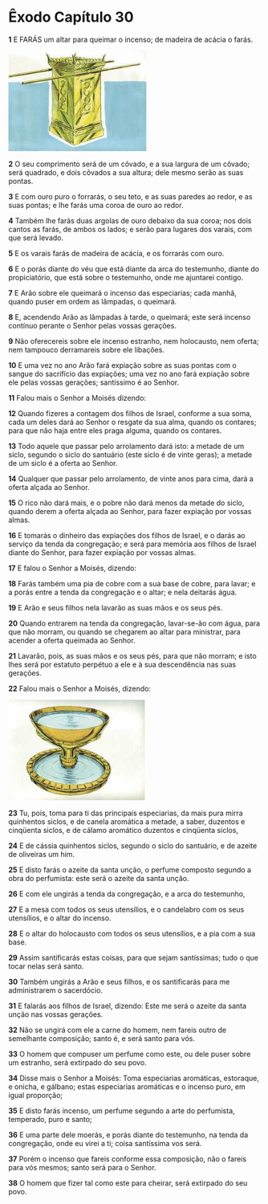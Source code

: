 # Êxodo Capítulo 30

**1** 	E FARÁS um altar para queimar o incenso; de madeira de acácia o farás.

![](../Images/SweetPublishing/2-30-1.jpg) 

**2** 	O seu comprimento será de um côvado, e a sua largura de um côvado; será quadrado, e dois côvados a sua altura; dele mesmo serão as suas pontas.

**3** 	E com ouro puro o forrarás, o seu teto, e as suas paredes ao redor, e as suas pontas; e lhe farás uma coroa de ouro ao redor.

**4** 	Também lhe farás duas argolas de ouro debaixo da sua coroa; nos dois cantos as farás, de ambos os lados; e serão para lugares dos varais, com que será levado.

**5** 	E os varais farás de madeira de acácia, e os forrarás com ouro.

**6** 	E o porás diante do véu que está diante da arca do testemunho, diante do propiciatório, que está sobre o testemunho, onde me ajuntarei contigo.

**7** 	E Arão sobre ele queimará o incenso das especiarias; cada manhã, quando puser em ordem as lâmpadas, o queimará.

**8** 	E, acendendo Arão as lâmpadas à tarde, o queimará; este será incenso contínuo perante o Senhor pelas vossas gerações.

**9** 	Não oferecereis sobre ele incenso estranho, nem holocausto, nem oferta; nem tampouco derramareis sobre ele libações.

**10** 	E uma vez no ano Arão fará expiação sobre as suas pontas com o sangue do sacrifício das expiações; uma vez no ano fará expiação sobre ele pelas vossas gerações; santíssimo é ao Senhor.

**11** 	Falou mais o Senhor a Moisés dizendo:

**12** 	Quando fizeres a contagem dos filhos de Israel, conforme a sua soma, cada um deles dará ao Senhor o resgate da sua alma, quando os contares; para que não haja entre eles praga alguma, quando os contares.

**13** 	Todo aquele que passar pelo arrolamento dará isto: a metade de um siclo, segundo o siclo do santuário (este siclo é de vinte geras); a metade de um siclo é a oferta ao Senhor.

**14** 	Qualquer que passar pelo arrolamento, de vinte anos para cima, dará a oferta alçada ao Senhor.

**15** 	O rico não dará mais, e o pobre não dará menos da metade do siclo, quando derem a oferta alçada ao Senhor, para fazer expiação por vossas almas.

**16** 	E tomarás o dinheiro das expiações dos filhos de Israel, e o darás ao serviço da tenda da congregação; e será para memória aos filhos de Israel diante do Senhor, para fazer expiação por vossas almas.

**17** 	E falou o Senhor a Moisés, dizendo:

**18** 	Farás também uma pia de cobre com a sua base de cobre, para lavar; e a porás entre a tenda da congregação e o altar; e nela deitarás água.

**19** 	E Arão e seus filhos nela lavarão as suas mãos e os seus pés.

**20** 	Quando entrarem na tenda da congregação, lavar-se-ão com água, para que não morram, ou quando se chegarem ao altar para ministrar, para acender a oferta queimada ao Senhor.

**21** 	Lavarão, pois, as suas mãos e os seus pés, para que não morram; e isto lhes será por estatuto perpétuo a ele e à sua descendência nas suas gerações.

**22** 	Falou mais o Senhor a Moisés, dizendo:

![](../Images/SweetPublishing/2-30-2.jpg) 

**23** 	Tu, pois, toma para ti das principais especiarias, da mais pura mirra quinhentos siclos, e de canela aromática a metade, a saber, duzentos e cinqüenta siclos, e de cálamo aromático duzentos e cinqüenta siclos,

**24** 	E de cássia quinhentos siclos, segundo o siclo do santuário, e de azeite de oliveiras um him.

**25** 	E disto farás o azeite da santa unção, o perfume composto segundo a obra do perfumista: este será o azeite da santa unção.

**26** 	E com ele ungirás a tenda da congregação, e a arca do testemunho,

**27** 	E a mesa com todos os seus utensílios, e o candelabro com os seus utensílios, e o altar do incenso.

**28** 	E o altar do holocausto com todos os seus utensílios, e a pia com a sua base.

**29** 	Assim santificarás estas coisas, para que sejam santíssimas; tudo o que tocar nelas será santo.

**30** 	Também ungirás a Arão e seus filhos, e os santificarás para me administrarem o sacerdócio.

**31** 	E falarás aos filhos de Israel, dizendo: Este me será o azeite da santa unção nas vossas gerações.

**32** 	Não se ungirá com ele a carne do homem, nem fareis outro de semelhante composição; santo é, e será santo para vós.

**33** 	O homem que compuser um perfume como este, ou dele puser sobre um estranho, será extirpado do seu povo.

**34** 	Disse mais o Senhor a Moisés: Toma especiarias aromáticas, estoraque, e onicha, e gálbano; estas especiarias aromáticas e o incenso puro, em igual proporção;

**35** 	E disto farás incenso, um perfume segundo a arte do perfumista, temperado, puro e santo;

**36** 	E uma parte dele moerás, e porás diante do testemunho, na tenda da congregação, onde eu virei a ti; coisa santíssima vos será.

**37** 	Porém o incenso que fareis conforme essa composição, não o fareis para vós mesmos; santo será para o Senhor.

**38** 	O homem que fizer tal como este para cheirar, será extirpado do seu povo.

